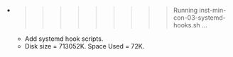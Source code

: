 * >>>>>>>>> Running inst-min-con-03-systemd-hooks.sh ...
  * Add systemd hook scripts.
  * Disk size = 713052K. Space Used = 72K.
